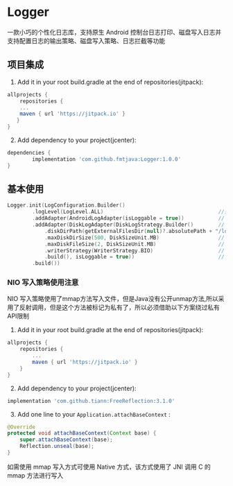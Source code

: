 # Logger
一款小巧的个性化日志库，支持原生 Android 控制台日志打印、磁盘写入日志并支持配置日志的输出策略、磁盘写入策略、日志拦截等功能


## 项目集成
1. Add it in your root build.gradle at the end of repositories(jitpack):

```gradle
allprojects {
    repositories {
	...
	maven { url 'https://jitpack.io' }
   }
}
```

2. Add dependency to your project(jcenter):

```gradle
dependencies {
        implementation 'com.github.fmtjava:Logger:1.0.0'
}
```

## 基本使用

```kotlin
Logger.init(LogConfiguration.Builder()
        .logLevel(LogLevel.ALL)                                     //指定日志输出级别
        .addAdapter(AndroidLogAdapter(isLoggable = true))           // 添加控制台日志输出策略
        .addAdapter(DiskLogAdapter(DiskLogStrategy.Builder()        // 添加磁盘日志输出策略
            .diskDirPath(getExternalFilesDir(null)?.absolutePath + "/log") //指定日志输出目录，注意必须改参数必须指定，sdk内部不会创建默认日志输出目录
            .maxDiskDirSize(500, DiskSizeUnit.MB)                   // 指定日志文件夹的最大存储大小
            .maxDiskFileSize(2, DiskSizeUnit.MB)                    // 指定单个文件的最大存储大小
            .writerStrategy(WriterStrategy.BIO)                     // 写入策略，分为 BIO 和 NIO
            .build(), isLoggable = true))                           // 日志策略是否可用   
        .build())
```

### NIO 写入策略使用注意
NIO 写入策略使用了mmap方法写入文件，但是Java没有公开unmap方法,所以采用了反射调用，但是这个方法被标记为私有了，所以必须借助以下方案绕过私有API限制
1. Add it in your root build.gradle at the end of repositories(jitpack):

```gradle
allprojects {
    repositories {
		...
		maven { url 'https://jitpack.io' }
	}
}
```

2. Add dependency to your project(jcenter):

```gradle
implementation 'com.github.tiann:FreeReflection:3.1.0'
```

3. Add one line to your `Application.attachBaseContext` :

```java
@Override
protected void attachBaseContext(Context base) {
    super.attachBaseContext(base);
    Reflection.unseal(base);
}
```
如需使用 mmap 写入方式可使用 Native 方式，该方式使用了 JNI 调用 C 的 mmap 方法进行写入


